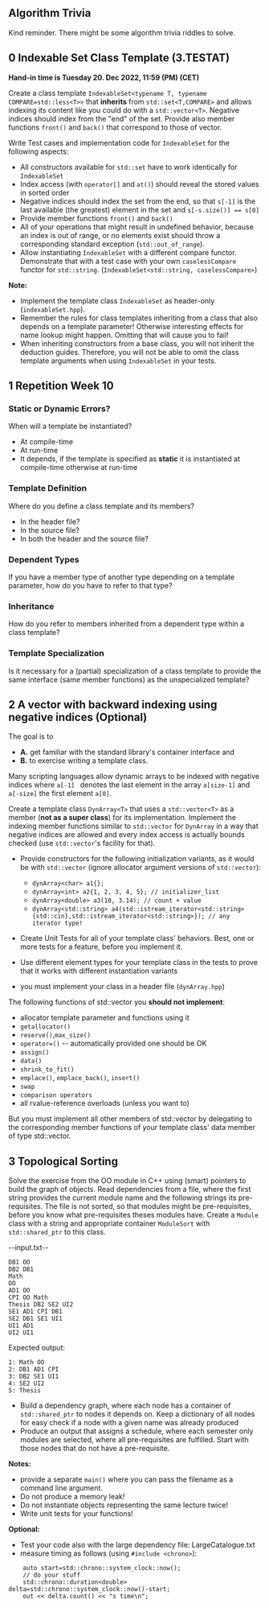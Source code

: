 ## Algorithm Trivia

Kind reminder. There might be some algorithm trivia riddles to solve.


## 0 Indexable Set Class Template (3.TESTAT)

**Hand-in time is Tuesday 20. Dec 2022, 11:59 (PM) (CET)**

Create a class template `IndexableSet<typename T, typename COMPARE=std::less<T>>` that **inherits** from `std::set<T,COMPARE>` and allows indexing its content like you could do with a `std::vector<T>`. Negative indices should index from the "end" of the set. Provide also member functions `front()` and `back()` that correspond to those of vector.

Write Test cases and implementation code for `IndexableSet` for the following aspects:
*  All constructors available for `std::set` have to work identically for `IndexableSet`
*  Index access (with `operator[]` and `at()`) should reveal the stored values in sorted order
*  Negative indices should index the set from the end, so that `s[-1]` is the last available (the greatest) element in the set and `s[-s.size()] == s[0] `
*  Provide member functions `front()` and `back()`
*  All of your operations that might result in undefined behavior, because an index is out of range, or no elements exist should throw a corresponding standard exception (`std::out_of_range`).
*  Allow instantiating `IndexableSet` with a different compare functor. Demonstrate that with a test case with your own `caselessCompare` functor for `std::string`. (`IndexableSet<std::string, caselessCompare>`)

**Note:**
*  Implement the template class `IndexableSet` as header-only (`indexableSet.hpp`).
*  Remember the rules for class templates inheriting from a class that also depends on a template parameter! Otherwise interesting effects for name lookup might happen. Omitting that will cause you to fail!
*  When inheriting constructors from a base class, you will not inherit the deduction guides. Therefore, you will not be able to omit the class template arguments when using `IndexableSet` in your tests.
<!-- *  We have added the possibility to submit your `IndexableSet` implementation to [ALF](https://alf-uploader.sifs0005.infs.ch/)
  *  You are expected to upload a file named `IndexableSet.h` that contains your template, defined in the global namespace.
  *  We extended the checking automation to catch segmentation faults (program crashes due to illegal memory access) which are likely for this exercise. If your program compiles successfully but the test results print something similiar to what you see below, you should probably check your index acesses:
```
*** Segmentation fault
Register dump:

 RAX: 0000000000000000   RBX: 0000000000000001   RCX: 0000000000aaf540
 RDX: 0000000000000000   RSI: ffffffffffffffff   RDI: 00007ffea1cb7098
 RBP: 00007ffea1cb6fa0   R8 : 0000000000aaecd0   R9 : 00007fb41f637600
 R10: 00000000000003b3   R11: 00007fb41f406ee0   R12: 0000000000aafa40
 R13: 00007ffea1cb7fb0   R14: 0000000000000000   R15: 0000000000000000
 RSP: 00007ffea1cb6f88
``` -->

## 1 Repetition Week 10
### Static or Dynamic Errors?
When will a template be instantiated? 
*  At compile-time
*  At run-time
*  It depends, if the template is specified as **static** it is instantiated at compile-time otherwise at run-time

### Template Definition
Where do you define a class template and its members?
*  In the header file?
*  In the source file?
*  In both the header and the source file?

### Dependent Types
If you have a member type of another type depending on a template parameter, how do you have to refer to that type?

### Inheritance
How do you refer to members inherited from a dependent type within a class template?

### Template Specialization
Is it necessary for a (partial) specialization of a class template to provide the same interface (same member functions) as the unspecialized template?

## 2 A vector with backward indexing using negative indices (Optional)

The goal is to
  - **A.** get familiar with the standard library's container interface and
  - **B.** to exercise writing a template class.

Many scripting languages allow dynamic arrays to be indexed with negative indices where `a[-1] ` denotes the last element in the array `a[size-1]` and `a[-size]` the first element `a[0]`.

Create a template class `DynArray<T>` that uses a `std::vector<T>` as a member (**not as a super class**) for its implementation. Implement the indexing member functions similar to `std::vector` for `DynArray` in a way that negative indices are allowed and every index access is actually bounds checked (use `std::vector`'s facility for that).

*  Provide constructors for the following initialization variants, as it would be with `std::vector` (ignore allocator argument versions of `std::vector`):
    * `dynArray<char> a1{};`
    * `dynArray<int> a2{1, 2, 3, 4, 5}; // initializer_list`
    * `dynArray<double> a3(10, 3.14); // count + value`
    * `dynArray<std::string> a4(std::istream_iterator<std::string>{std::cin},std::istream_iterator<std::string>}); // any iterator type!`

*  Create Unit Tests for all of your template class' behaviors. Best, one or more tests for a feature, before you implement it.
  *  Use different element types for your template class in the tests to prove that it works with different instantiation variants
  *  you must implement your class in a header file (`dynArray.hpp`)

The following functions of std::vector you **should not implement**:
*  allocator template parameter and functions using it
*  `getallocator()`
*  `reserve()`,`max_size()`
*  `operator=()` -- automatically provided one should be OK
*  `assign()`
*  `data()`
*  `shrink_to_fit()`
*  `emplace()`, `emplace_back()`, `insert()`
*  `swap`
*  `comparison operators`
*  all rvalue-reference overloads (unless you want to)

But you must implement all other members of std::vector by delegating to the corresponding member functions of your template class' data member of type std::vector.

## 3 Topological Sorting

Solve the exercise from the OO module in C++ using (smart) pointers to build the graph of objects.
Read dependencies from a file, where the first string provides the current module name and the following strings its pre-requisites.
The file is not sorted, so that modules might be pre-requisites, before you know what pre-requisites theses modules have.
Create a `Module` class with a string and appropriate container `ModuleSort` with `std::shared_ptr` to this class.

--input.txt--
```
DB1 OO
DB2 DB1
Math
OO
AD1 OO
CPI OO Math
Thesis DB2 SE2 UI2
SE1 AD1 CPI DB1
SE2 DB1 SE1 UI1
UI1 AD1
UI2 UI1
```

Expected output:
```
1: Math OO
2: DB1 AD1 CPI
3: DB2 SE1 UI1
4: SE2 UI2
5: Thesis
```

* Build a dependency graph, where each node has a container of `std::shared_ptr` to nodes it depends on.
  Keep a dictionary of all nodes for easy check if a node with a given name was already produced
* Produce an output that assigns a schedule, where each semester only modules are selected, where all pre-requisites are fulfilled.
  Start with those nodes that do not have a pre-requisite.

**Notes:**
* provide a separate `main()` where you can pass the filename as a command line argument.
* Do not produce a memory leak!
* Do not instantiate objects representing the same lecture twice!
* Write unit tests for your functions!

**Optional:**
* Test your code also with the large dependency file: LargeCatalogue.txt
* measure timing as follows (using `#include <chrono>`):
```
    auto start=std::chrono::system_clock::now();
    // do your stuff
    std::chrono::duration<double> delta=std::chrono::system_clock::now()-start;
    out << delta.count() << "s time\n";
```

<!-- *See the "Skripte Server" for details on the old OO assignment:*
https://skripte.hsr.ch/Informatik/Fachbereich/Objektorientierte_Programmierung/OO/Fr%c3%bchere_Vorlesung_HS_2017/%c3%9cbungen/08_Collections_TESTAT2/ -->
